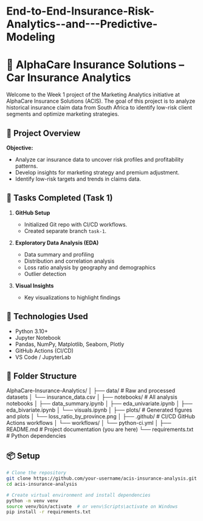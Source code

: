 # End-to-End-Insurance-Risk-Analytics--and---Predictive-Modeling
# 🚗 AlphaCare Insurance Solutions – Car Insurance Analytics

Welcome to the Week 1 project of the Marketing Analytics initiative at AlphaCare Insurance Solutions (ACIS). The goal of this project is to analyze historical insurance claim data from South Africa to identify low-risk client segments and optimize marketing strategies.

## 📁 Project Overview

**Objective:**  
- Analyze car insurance data to uncover risk profiles and profitability patterns.
- Develop insights for marketing strategy and premium adjustment.
- Identify low-risk targets and trends in claims data.

## 📌 Tasks Completed (Task 1)

1. **GitHub Setup**
   - Initialized Git repo with CI/CD workflows.
   - Created separate branch `task-1`.

2. **Exploratory Data Analysis (EDA)**
   - Data summary and profiling
   - Distribution and correlation analysis
   - Loss ratio analysis by geography and demographics
   - Outlier detection

3. **Visual Insights**
   - Key visualizations to highlight findings

## 🔧 Technologies Used

- Python 3.10+
- Jupyter Notebook
- Pandas, NumPy, Matplotlib, Seaborn, Plotly
- GitHub Actions (CI/CD)
- VS Code / JupyterLab

## 📂 Folder Structure

AlphaCare-Insurance-Analytics/
│
├── data/ # Raw and processed datasets
│ └── insurance_data.csv
│
├── notebooks/ # All analysis notebooks
│ ├── data_summary.ipynb
│ ├── eda_univariate.ipynb
│ ├── eda_bivariate.ipynb
│ └── visuals.ipynb
│
├── plots/ # Generated figures and plots
│ └── loss_ratio_by_province.png
│
├── .github/ # CI/CD GitHub Actions workflows
│ └── workflows/
│ └── python-ci.yml
│
├── README.md # Project documentation (you are here)
└── requirements.txt # Python dependencies



## 📦 Setup

```bash
# Clone the repository
git clone https://github.com/your-username/acis-insurance-analysis.git
cd acis-insurance-analysis

# Create virtual environment and install dependencies
python -m venv venv
source venv/bin/activate  # or venv\Scripts\activate on Windows
pip install -r requirements.txt


